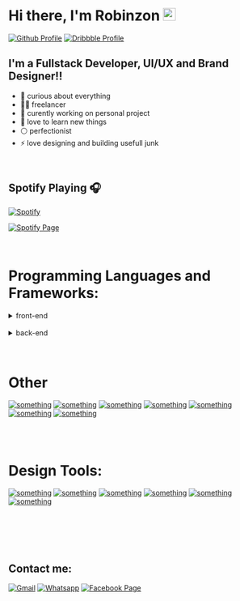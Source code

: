 <!-- ![Design and Development](https://cdn.dribbble.com/users/2612345/profile/masthead_image/proposa2132l.png?compress=1&resize=1600x1200)
 -->

# Hi there, I'm Robinzon <img src="https://media.giphy.com/media/hvRJCLFzcasrR4ia7z/giphy.gif" width="25px"></a>
 
 
[![Github Profile](https://img.shields.io/badge/github-%F0%9F%92%BB-black?style=for-the-badge&logo=github&color=black&link=https://github.com/Robinzon100)](https://github.com/Robinzon100)
[![Dribbble Profile](https://img.shields.io/badge/dribbble-%F0%9F%8E%B4-red?style=for-the-badge&logo=dribbble&color=ea4c89&link=https://dribbble.com/Robinzon)](https://dribbble.com/Robinzon)


## I'm a Fullstack Developer, UI/UX and Brand Designer!!

- 🌌 curious about everything
- 👨‍💻 freelancer
- 🎴 curently working on personal project
- 🌱 love to learn new things 
- ⚪ perfectionist
- ⚡ love designing and building usefull junk

<br />

## Spotify Playing 🎧

<!-- [<img src="https://now-playing-codestackr.vercel.app/api/spotify-playing" alt="codeSTACKr Spotify Playing" width="350" />](https://open.spotify.com/user/swyqyimdc12jajde4vpwd2x1b) <br /> -->
[![Spotify](https://novatorem-indol-five.vercel.app/api/spotify)](https://open.spotify.com/user/Robinzon100)
<br />

[![Spotify Page](https://img.shields.io/badge/spotify-%231ED760.svg?&style=for-the-badge&logo=spotify&logoColor=white)](https://open.spotify.com/user/vqoi89cx70lb57mtz4fscy6sl?si=CBUZ3049TvaaVOfGmywdBA)




<br /> 

# Programming Languages and Frameworks:

<details>
  <summary>front-end</summary>

  ### Languages
  [![Dribbble Profile](https://img.shields.io/badge/javascript%20-%23323330.svg?&style=for-the-badge&logo=javascript&logoColor=%23F7DF1E)](https://dribbble.com/Robinzon)
  [![Dribbble Profile](https://img.shields.io/badge/typescript%20-%23007ACC.svg?&style=for-the-badge&logo=typescript&logoColor=white)](https://dribbble.com/Robinzon)
  [![Dribbble Profile](https://img.shields.io/badge/html5%20-%23E34F26.svg?&style=for-the-badge&logo=html5&logoColor=white)](https://dribbble.com/Robinzon)
  [![Dribbble Profile](https://img.shields.io/badge/css3%20-%231572B6.svg?&style=for-the-badge&logo=css3&logoColor=white)](https://dribbble.com/Robinzon)
  [![Dribbble Profile](https://img.shields.io/badge/SASS%20-hotpink.svg?&style=for-the-badge&logo=SASS&logoColor=white)](https://dribbble.com/Robinzon)


  ### Frameworks
  [![something](https://img.shields.io/badge/react%20-%2320232a.svg?&style=for-the-badge&logo=react&logoColor=%2361DAFB)]()
  ![Next JS](https://img.shields.io/badge/Next-black?style=for-the-badge&logo=next.js&logoColor=white)
  ![Flutter](https://img.shields.io/badge/Flutter-%2302569B.svg?style=for-the-badge&logo=Flutter&logoColor=white)
  [![something](https://img.shields.io/badge/vuejs%20-%2335495e.svg?&style=for-the-badge&logo=vue.js&logoColor=%234FC08D)]()
  [![something](https://img.shields.io/badge/tailwindcss%20-%2338B2AC.svg?&style=for-the-badge&logo=tailwind-css&logoColor=white)]()
  [![something](https://img.shields.io/badge/bootstrap%20-%23563D7C.svg?&style=for-the-badge&logo=bootstrap&logoColor=white)]()
  [![something](https://img.shields.io/badge/webpack%20-%238DD6F9.svg?&style=for-the-badge&logo=webpack&logoColor=black)]() 
 
 
   ### Libs
  ![Threejs](https://img.shields.io/badge/threejs-black?style=for-the-badge&logo=three.js&logoColor=white)


</details>

<br/>
<details>
  <summary>back-end</summary>
 
  ### Languages
  [![something](https://img.shields.io/badge/node.js%20-%2343853D.svg?&style=for-the-badge&logo=node.js&logoColor=white)]()
  [![something](https://img.shields.io/badge/python%20-%2314354C.svg?&style=for-the-badge&logo=python&logoColor=white)]()
![Go](https://img.shields.io/badge/go-%2300ADD8.svg?style=for-the-badge&logo=go&logoColor=white)


  ### Frameworks
  [![something](https://img.shields.io/badge/express.js%20-%23404d59.svg?&style=for-the-badge)]()
  [![something](https://img.shields.io/badge/django%20-%23092E20.svg?&style=for-the-badge&logo=django&logoColor=white)]()
  <br />
  <br />

  ### Databases
  [![something](https://img.shields.io/badge/MongoDB-%234ea94b.svg?&style=for-the-badge&logo=mongodb&logoColor=white)]()
  [![something](https://img.shields.io/badge/postgres-%23316192.svg?&style=for-the-badge&logo=postgresql&logoColor=white)]()
  [![something](https://img.shields.io/badge/mysql-%2300f.svg?&style=for-the-badge&logo=mysql&logoColor=white)]() 
</details>

<br /> 
<br />

# Other
[![something](https://img.shields.io/badge/git%20-%23F05033.svg?&style=for-the-badge&logo=git&logoColor=white)]()
[![something](https://img.shields.io/badge/shell_script%20-%23121011.svg?&style=for-the-badge&logo=gnu-bash&logoColor=white)]()
[![something](https://img.shields.io/badge/nginx%20-%23009639.svg?&style=for-the-badge&logo=nginx&logoColor=white)]()
[![something](https://img.shields.io/badge/github%20-%23121011.svg?&style=for-the-badge&logo=github&logoColor=white)]()
[![something](https://img.shields.io/badge/github%20actions%20-%232671E5.svg?&style=for-the-badge&logo=github%20actions&logoColor=white)]()
[![something](https://img.shields.io/badge/vercel%20-%23000000.svg?&style=for-the-badge&logo=vercel&logoColor=white)]()
[![something](https://img.shields.io/badge/heroku%20-%23430098.svg?&style=for-the-badge&logo=heroku&logoColor=white)]()
<br />

 


<br /> 
<br />




# Design Tools:

[![something](https://img.shields.io/badge/figma%20-%23F24E1E.svg?&style=for-the-badge&logo=figma&logoColor=white)]()
[![something](https://img.shields.io/badge/adobe%20illustrator%20-%23FF9A00.svg?&style=for-the-badge&logo=adobe%20illustrator&logoColor=white)]()
[![something](https://img.shields.io/badge/adobe%20-%23FF0000.svg?&style=for-the-badge&logo=adobe&logoColor=white)]()
[![something](https://img.shields.io/badge/blender%20-%23F5792A.svg?&style=for-the-badge&logo=blender&logoColor=white)]()
[![something](https://img.shields.io/badge/adobe%20xd%20-%23FF26BE.svg?&style=for-the-badge&logo=adobe%20xd&logoColor=white)]()
[![something](https://img.shields.io/badge/adobe%20photoshop%20-%2331A8FF.svg?&style=for-the-badge&logo=adobe%20photoshop&logoColor=white)]()

<br />
<br /> 

 
 



<br />
<br />

## Contact me:
[![Gmail](https://img.shields.io/badge/gmail-D14836?&style=for-the-badge&logo=gmail&logoColor=white)](mailto:robinzon.sokhashvili@gmail.com)
[![Whatsapp](https://img.shields.io/badge/WHATSAPP-25D366?&style=for-the-badge&logo=whatsapp&logoColor=white)](https://wa.me/995598160398?text=%20Hello)
[![Facebook Page](https://img.shields.io/badge/facebook-%231877F2.svg?&style=for-the-badge&logo=facebook&logoColor=white)](https://www.facebook.com/analogdesign)







 
